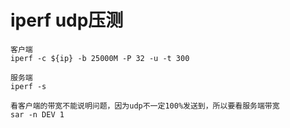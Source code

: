 # iperf udp压测

    客户端
    iperf -c ${ip} -b 25000M -P 32 -u -t 300

    服务端
    iperf -s

    看客户端的带宽不能说明问题，因为udp不一定100%发送到，所以要看服务端带宽
    sar -n DEV 1
